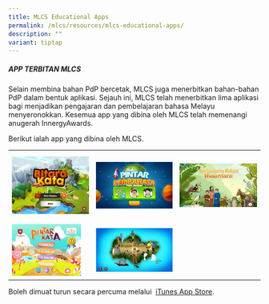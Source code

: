 ```yaml
---
title: MLCS Educational Apps
permalink: /mlcs/resources/mlcs-educational-apps/
description: ""
variant: tiptap
---
```

<h5><strong>APP TERBITAN MLCS</strong></h5>
<p>Selain membina bahan PdP bercetak, MLCS juga menerbitkan bahan-bahan PdP
dalam bentuk aplikasi. Sejauh ini, MLCS telah menerbitkan lima aplikasi
bagi menjadikan pengajaran dan pembelajaran bahasa Melayu menyeronokkan.
Kesemua app yang dibina oleh MLCS telah memenangi anugerah InnergyAwards.</p>
<p>Berikut ialah app yang dibina oleh MLCS.</p>
<table style="minWidth: 75px">
<colgroup>
<col>
<col>
<col>
</colgroup>
<tbody>
<tr>
<td rowspan="1" colspan="1"><a class="isomer-image-wrapper" href="/mlcs/resources/mlcs-educational-apps/bitara-kata/"><img style="box-sizing: border-box; border-style: none; margin: 10px 0px; max-width: 100%;" height="auto" width="100%" title="Bitara Kata" alt="Bitara Kata" src="/images/bitara-kata-1.jpeg"></a>
</td>
<td rowspan="1" colspan="1"><a class="isomer-image-wrapper" href="/mlcs/resources/mlcs-educational-apps/pintar-peribahasa/"><img style="box-sizing: border-box; border-style: none; margin: 10px 0px; max-width: 100%;" height="auto" width="100%" title="Pintar Peribahasa" alt="Pintar Peribahasa 1" src="/images/pintar-peribahasa-1.jpeg"></a>
</td>
<td rowspan="1" colspan="1"><a class="isomer-image-wrapper" href="/mlcs/resources/mlcs-educational-apps/cerita-rakyat-nusantara/"><img style="box-sizing: border-box; border-style: none; margin: 10px 0px; max-width: 100%;" height="auto" width="100%" title="Cerita Rakyat Nusantara" alt="Cerita Rakyat Nusantara" src="/images/cerita-rakyat-nusantara-1.jpeg"></a>
</td>
</tr>
<tr>
<td rowspan="1" colspan="1"><a class="isomer-image-wrapper" href="/mlcs/resources/mlcs-educational-apps/pintar-kata/"><img style="width: 90%;" height="auto" width="100%" title="Pintar Kata" alt="Pintar Kata" src="/images/pintar-kata-1.jpeg"></a>
</td>
<td rowspan="1" colspan="1"><a class="isomer-image-wrapper" href="/mlcs/resources/mlcs-educational-apps/legenda-singapura/"><img style="box-sizing: border-box; border-style: none; margin: 10px 0px; max-width: 100%;" height="auto" width="100%" title="Legenda Singapura" alt="Legenda Singapura" src="/images/legenda-singapura.jpeg"></a>
</td>
<td rowspan="1" colspan="1">
<p>&nbsp;</p>
</td>
</tr>
</tbody>
</table>
<p>Boleh dimuat turun secara percuma melalui&nbsp;&nbsp;<a href="http://apps.apple.com/us/app/bitara-kata/id1206368854" rel="noopener noreferrer nofollow" target="_blank">iTunes App Store</a>.</p>